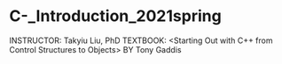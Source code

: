 # C-_Introduction_2021spring
INSTRUCTOR:    Takyiu Liu, PhD
TEXTBOOK:     <Starting Out with C++ from Control Structures to Objects>  BY Tony Gaddis
